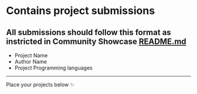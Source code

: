 # Contains project submissions

All submissions should follow this format as instricted in Community Showcase [README.md](https://github.com/DevsIndia/Community-Showcase/blob/master/README.md)
-------------------------------------------------------------------------------------------------------------------------------------------
- Project Name
- Author Name
- Project Programming languages
-------------------------------------------------------------------------------------------------------------------------------------------


Place your projects below :sparkles:
